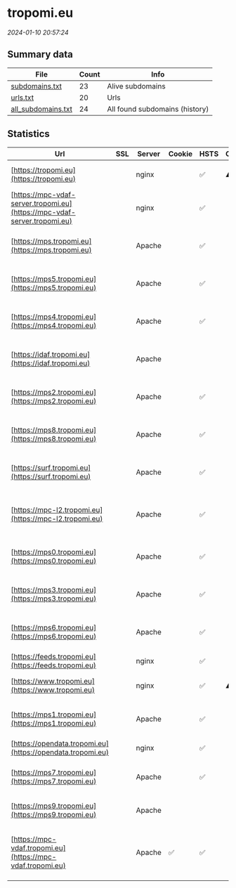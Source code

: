 # tropomi.eu
*2024-01-10 20:57:24*
## Summary data


| File       | Count | Info |
|------------|-------|------|
|[subdomains.txt](/data/tropomi.eu/subdomains.txt)|23|Alive subdomains|
|[urls.txt](/data/tropomi.eu/urls.txt)|20|Urls|
|[all_subdomains.txt](/data/tropomi.eu/all_subdomains.txt)|24|All found subdomains (history)|


## Statistics


| Url | SSL | Server | Cookie | HSTS | CSP | XFO | XXP | RP | Tech |Title |
|------------|-------|------|------|------|------|------|------|------|------|------|
|[https://tropomi.eu](https://tropomi.eu)| |nginx| |:white_check_mark: |:warning: | :white_check_mark: | :white_check_mark: | :white_check_mark: |HSTS Nginx|301 Moved Perman...|
|[https://mpc-vdaf-server.tropomi.eu](https://mpc-vdaf-server.tropomi.eu)| |nginx| |:white_check_mark: | | | | :white_check_mark: |HSTS Nginx|S5P Validation S...|
|[https://mps.tropomi.eu](https://mps.tropomi.eu)| |Apache| |:white_check_mark: | | :white_check_mark: | | :white_check_mark: |Apache HTTP Server HSTS||
|[https://mps5.tropomi.eu](https://mps5.tropomi.eu)| |Apache| |:white_check_mark: | | :white_check_mark: | | :white_check_mark: |Apache HTTP Server HSTS||
|[https://mps4.tropomi.eu](https://mps4.tropomi.eu)| |Apache| |:white_check_mark: | | :white_check_mark: | | :white_check_mark: |Apache HTTP Server HSTS||
|[https://idaf.tropomi.eu](https://idaf.tropomi.eu)| |Apache| | | | | | :white_check_mark: |Apache HTTP Server HSTS||
|[https://mps2.tropomi.eu](https://mps2.tropomi.eu)| |Apache| |:white_check_mark: | | :white_check_mark: | | :white_check_mark: |Apache HTTP Server HSTS||
|[https://mps8.tropomi.eu](https://mps8.tropomi.eu)| |Apache| |:white_check_mark: | | :white_check_mark: | | :white_check_mark: |Apache HTTP Server HSTS||
|[https://surf.tropomi.eu](https://surf.tropomi.eu)| |Apache| |:white_check_mark: | | :white_check_mark: | | :white_check_mark: |Apache HTTP Server HSTS||
|[https://mpc-l2.tropomi.eu](https://mpc-l2.tropomi.eu)| |Apache| |:white_check_mark: | | :white_check_mark: | | :white_check_mark: |Apache HTTP Server Bootstrap HSTS|S5P MPC L2 QC Po...|
|[https://mps0.tropomi.eu](https://mps0.tropomi.eu)| |Apache| |:white_check_mark: | | :white_check_mark: | | :white_check_mark: |Apache HTTP Server HSTS||
|[https://mps3.tropomi.eu](https://mps3.tropomi.eu)| |Apache| |:white_check_mark: | | :white_check_mark: | | :white_check_mark: |Apache HTTP Server HSTS||
|[https://mps6.tropomi.eu](https://mps6.tropomi.eu)| |Apache| |:white_check_mark: | | :white_check_mark: | | :white_check_mark: |Apache HTTP Server HSTS||
|[https://feeds.tropomi.eu](https://feeds.tropomi.eu)| |nginx| |:white_check_mark: | | :white_check_mark: | :white_check_mark: | :white_check_mark: |HSTS Nginx||
|[https://www.tropomi.eu](https://www.tropomi.eu)| |nginx| |:white_check_mark: |:warning: | :white_check_mark: | :white_check_mark: | :white_check_mark: |Bloomreach HSTS Nginx|TROPOMI Observin...|
|[https://mps1.tropomi.eu](https://mps1.tropomi.eu)| |Apache| |:white_check_mark: | | :white_check_mark: | | :white_check_mark: |Apache HTTP Server HSTS||
|[https://opendata.tropomi.eu](https://opendata.tropomi.eu)| |nginx| |:white_check_mark: | | :white_check_mark: | :white_check_mark: | :white_check_mark: |HSTS Nginx||
|[https://mps7.tropomi.eu](https://mps7.tropomi.eu)| |Apache| |:white_check_mark: | | :white_check_mark: | | :white_check_mark: |Apache HTTP Server HSTS||
|[https://mps9.tropomi.eu](https://mps9.tropomi.eu)| |Apache| | | | | | :white_check_mark: |Apache HTTP Server|503 Service Unav...|
|[https://mpc-vdaf.tropomi.eu](https://mpc-vdaf.tropomi.eu)| |Apache|:white_check_mark: |:white_check_mark: | | | | :white_check_mark: |Apache HTTP Server HSTS Joomla PHP|s5p-mpc-vdaf - H...|